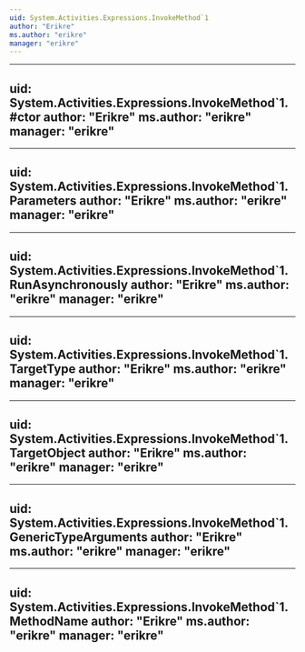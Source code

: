 ```yaml
---
uid: System.Activities.Expressions.InvokeMethod`1
author: "Erikre"
ms.author: "erikre"
manager: "erikre"
---
```


---
uid: System.Activities.Expressions.InvokeMethod`1.#ctor
author: "Erikre"
ms.author: "erikre"
manager: "erikre"
---

---
uid: System.Activities.Expressions.InvokeMethod`1.Parameters
author: "Erikre"
ms.author: "erikre"
manager: "erikre"
---

---
uid: System.Activities.Expressions.InvokeMethod`1.RunAsynchronously
author: "Erikre"
ms.author: "erikre"
manager: "erikre"
---

---
uid: System.Activities.Expressions.InvokeMethod`1.TargetType
author: "Erikre"
ms.author: "erikre"
manager: "erikre"
---

---
uid: System.Activities.Expressions.InvokeMethod`1.TargetObject
author: "Erikre"
ms.author: "erikre"
manager: "erikre"
---

---
uid: System.Activities.Expressions.InvokeMethod`1.GenericTypeArguments
author: "Erikre"
ms.author: "erikre"
manager: "erikre"
---

---
uid: System.Activities.Expressions.InvokeMethod`1.MethodName
author: "Erikre"
ms.author: "erikre"
manager: "erikre"
---
